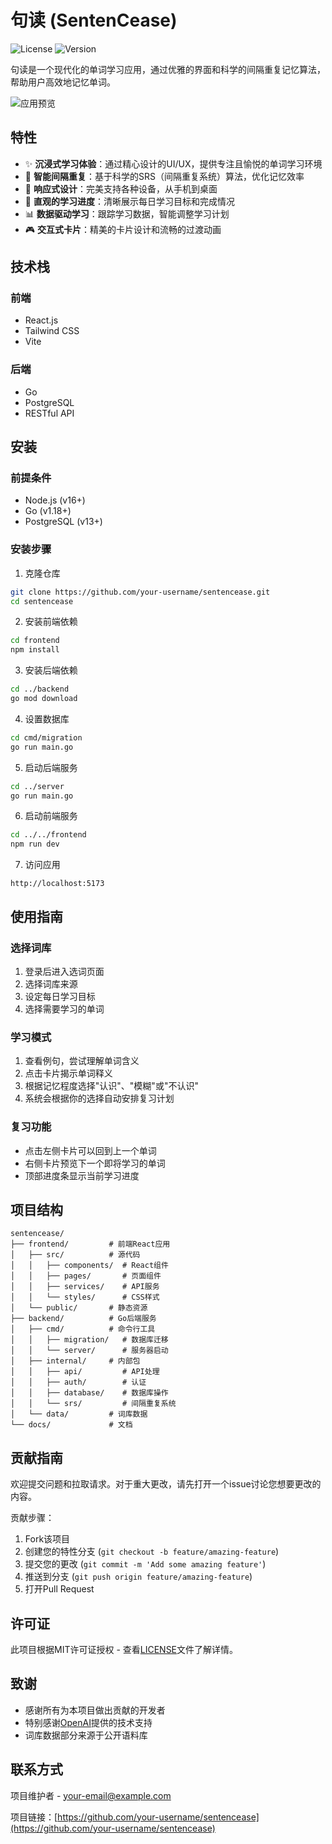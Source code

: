 # 句读 (SentenCease)

![License](https://img.shields.io/badge/license-MIT-blue.svg)
![Version](https://img.shields.io/badge/version-1.0.0-green.svg)

句读是一个现代化的单词学习应用，通过优雅的界面和科学的间隔重复记忆算法，帮助用户高效地记忆单词。

![应用预览](https://raw.githubusercontent.com/username/sentencease/main/docs/images/preview.png)

## 特性

- ✨ **沉浸式学习体验**：通过精心设计的UI/UX，提供专注且愉悦的单词学习环境
- 🔄 **智能间隔重复**：基于科学的SRS（间隔重复系统）算法，优化记忆效率
- 📱 **响应式设计**：完美支持各种设备，从手机到桌面
- 🌈 **直观的学习进度**：清晰展示每日学习目标和完成情况
- 📊 **数据驱动学习**：跟踪学习数据，智能调整学习计划
- 🎮 **交互式卡片**：精美的卡片设计和流畅的过渡动画

## 技术栈

### 前端
- React.js
- Tailwind CSS
- Vite

### 后端
- Go
- PostgreSQL
- RESTful API

## 安装

### 前提条件
- Node.js (v16+)
- Go (v1.18+)
- PostgreSQL (v13+)

### 安装步骤

1. 克隆仓库
```bash
git clone https://github.com/your-username/sentencease.git
cd sentencease
```

2. 安装前端依赖
```bash
cd frontend
npm install
```

3. 安装后端依赖
```bash
cd ../backend
go mod download
```

4. 设置数据库
```bash
cd cmd/migration
go run main.go
```

5. 启动后端服务
```bash
cd ../server
go run main.go
```

6. 启动前端服务
```bash
cd ../../frontend
npm run dev
```

7. 访问应用
```
http://localhost:5173
```

## 使用指南

### 选择词库
1. 登录后进入选词页面
2. 选择词库来源
3. 设定每日学习目标
4. 选择需要学习的单词

### 学习模式
1. 查看例句，尝试理解单词含义
2. 点击卡片揭示单词释义
3. 根据记忆程度选择"认识"、"模糊"或"不认识"
4. 系统会根据你的选择自动安排复习计划

### 复习功能
- 点击左侧卡片可以回到上一个单词
- 右侧卡片预览下一个即将学习的单词
- 顶部进度条显示当前学习进度

## 项目结构

```
sentencease/
├── frontend/         # 前端React应用
│   ├── src/          # 源代码
│   │   ├── components/  # React组件
│   │   ├── pages/       # 页面组件
│   │   ├── services/    # API服务
│   │   └── styles/      # CSS样式
│   └── public/       # 静态资源
├── backend/          # Go后端服务
│   ├── cmd/          # 命令行工具
│   │   ├── migration/   # 数据库迁移
│   │   └── server/      # 服务器启动
│   ├── internal/     # 内部包
│   │   ├── api/         # API处理
│   │   ├── auth/        # 认证
│   │   ├── database/    # 数据库操作
│   │   └── srs/         # 间隔重复系统
│   └── data/         # 词库数据
└── docs/             # 文档
```

## 贡献指南

欢迎提交问题和拉取请求。对于重大更改，请先打开一个issue讨论您想要更改的内容。

贡献步骤：

1. Fork该项目
2. 创建您的特性分支 (`git checkout -b feature/amazing-feature`)
3. 提交您的更改 (`git commit -m 'Add some amazing feature'`)
4. 推送到分支 (`git push origin feature/amazing-feature`)
5. 打开Pull Request

## 许可证

此项目根据MIT许可证授权 - 查看[LICENSE](LICENSE)文件了解详情。

## 致谢

- 感谢所有为本项目做出贡献的开发者
- 特别感谢[OpenAI](https://openai.com/)提供的技术支持
- 词库数据部分来源于公开语料库

## 联系方式

项目维护者 - your-email@example.com

项目链接：[https://github.com/your-username/sentencease](https://github.com/your-username/sentencease)

